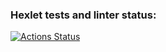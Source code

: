 ### Hexlet tests and linter status:
[![Actions Status](https://github.com/biscof/java-project-71/workflows/hexlet-check/badge.svg)](https://github.com/biscof/java-project-71/actions)